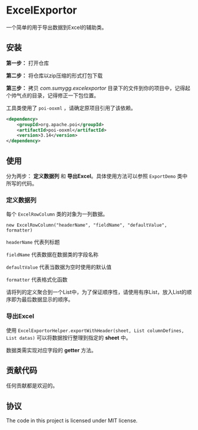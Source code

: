 # ExcelExportor

一个简单的用于导出数据到Excel的辅助类。

## 安装

**第一步：** 打开仓库

**第二步：** 将仓库以zip压缩的形式打包下载

**第三步：** 拷贝 _com.sumygg.excelexportor_ 目录下的文件到你的项目中，记得起个帅气点的目录，记得修正一下包位置。

工具类使用了 `poi-ooxml` ，请确定原项目引用了该依赖。

```xml
<dependency>
    <groupId>org.apache.poi</groupId>
    <artifactId>poi-ooxml</artifactId>
    <version>3.14</version>
</dependency>
```

## 使用

分为两步： **定义数据列** 和 **导出Excel**。具体使用方法可以参照 `ExportDemo` 类中所写的代码。

### 定义数据列

每个 `ExcelRowColumn` 类的对象为一列数据。

```
new ExcelRowColumn("headerName", "fieldName", "defaultValue", formatter)
```

`headerName` 代表列标题

`fieldName` 代表数据在数据类的字段名称

`defaultValue` 代表当数据为空时使用的默认值

`formatter`  代表格式化函数

请将列的定义聚合到一个List中，为了保证顺序性，请使用有序List，放入List的顺序即为最后数据显示的顺序。

### 导出Excel

使用 `ExcelExportorHelper.exportWithHeader(sheet, List columnDefines, List datas)` 可以将数据按行整理到指定的 **sheet** 中。

数据类需实现对应字段的 **getter** 方法。

## 贡献代码

任何贡献都是欢迎的。

## 协议

The code in this project is licensed under MIT license.